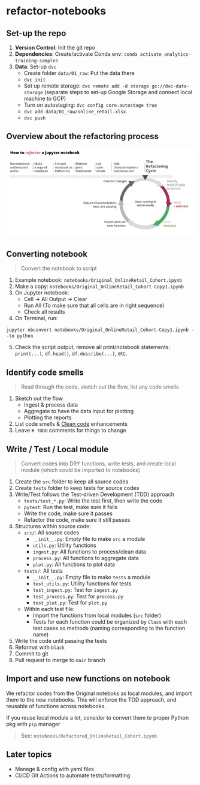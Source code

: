 # refactor-notebooks
 
## Set-up the repo

1. **Version Control**: Init the git repo
2. **Dependencies**: Create/activate Conda env: `conda activate analytics-training-samples`
3. **Data**: Set-up `dvc`
    - Create folder `data/01_raw`: Put the data there
    - `dvc init`
    - Set up remote storage: `dvc remote add -d storage gs://dvc-data-storage` (separate steps to set-up Google Storage and connect local machine to GCP)
    - Turn on autostaging: `dvc config core.autostage true`
    - `dvc add data/01_raw/online_retail.xlsx`
    - `dvc push`


## Overview about the refactoring process
![](./img/refactor-notebook-diagram.webp)


## Converting notebook

> Convert the notebook to script

1. Example notebook: `notebooks/Original_OnlineRetail_Cohort.ipynb`
2. Make a copy: `notebooks/Original_OnlineRetail_Cohort-Copy1.ipynb`
3. On Jupyter notebook:
    - Cell -> All Output -> Clear
    - Run All (To make sure that all cells are in right sequence)
    - Check all results
4. On Terminal, run:
```
jupyter nbconvert notebooks/Original_OnlineRetail_Cohort-Copy1.ipynb --to python
```
5. Check the script output, remove all print/notebook statements: `print(...)`, `df.head()`, `df.describe(...)`, etc.


## Identify code smells

> Read through the code, sketch out the flow, list any code smells

1. Sketch out the flow
    - Ingest & process data
    - Aggregate to have the data input for plotting
    - Plotting the reports
2. List code smells & [Clean code](https://github.com/davified/clean-code-ml) enhancements
3. Leave `# TODO` comments for things to change


## Write / Test / Local module

> Convert codes into DRY functions, write tests, and create local module (which could be imported to notebooks)

1. Create the `src` folder to keep all source codes
2. Create `tests` folder to keep tests for source codes
3. Write/Test follows the Test-driven Development (TDD) approach
    - `tests/test_*.py`: Write the test first, then write the code
    - `pytest`: Run the test, make sure it fails
    - Write the code, make sure it passes
    - Refactor the code, make sure it still passes
4. Structures within source code:
    - `src/`: All source codes
        - `__init__.py`: Empty file to make `src` a module
        - `utils.py`: Utility functions
        - `ingest.py`: All functions to process/clean data
        - `process.py`: All functions to aggregate data
        - `plot.py`: All functions to plot data
    - `tests/`: All tests
        - `__init__.py`: Empty file to make `tests` a module
        - `test_utils.py`: Utility functions for tests
        - `test_ingest.py`: Test for `ingest.py`
        - `test_process.py`: Test for `process.py`
        - `test_plot.py`: Test for `plot.py`
    - Within each test file:
        - Import the functions from local modules (`src` folder)
        - Tests for each function could be organized by `Class` with each test cases as methods (naming corresponding to the function name)
5. Write the code until passing the tests
6. Reformat with `black`
7. Commit to git
8. Pull request to merge to `main` branch

## Import and use new functions on notebook

We refactor codes from the Original noteboks as local modules, and import them to the new notebooks. This will enforce the TDD approach, and reusable of functions across notebooks.

If you reuse local module a lot, consider to convert them to proper Python pkg with `pip` manager

> See: `notebooks/Refactored_OnlineRetail_Cohort.ipynb`


## Later topics
- Manage & config with yaml files
- CI/CD Git Actions to automate tests/formatting